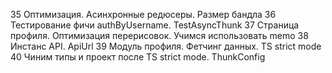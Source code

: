 
35 Оптимизация. Асинхронные редюсеры. Размер бандла
36 Тестирование фичи authByUsername. TestAsyncThunk
37 Страница профиля. Оптимизация перерисовок. Учимся использовать memo
38 Инстанс API. ApiUrl
39 Модуль профиля. Фетчинг данных. TS strict mode
40 Чиним типы и проект после TS strict mode. ThunkConfig








